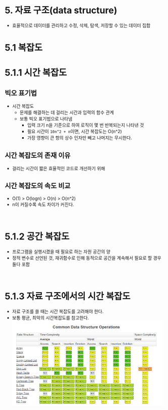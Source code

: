# 5. 자료 구조(data structure)
- 효율적으로 데이터를 관리하고 수정, 삭제, 탐색, 저장할 수 있는 데이터 집합

# 5.1 복잡도
# 5.1.1 시간 복잡도
## 빅오 표기법
- 시간 복잡도
  - 문제를 해결하는 데 걸리는 시간과 입력의 함수 관계
  - 보통 빅오 표기법으로 나타냄
    - 입력 크기 n을 기준으로 하여 로직이 몇 번 반복되는지 나타낸 것
    - 필요 시간이 `10n^2 + n`이면, 시간 복잡도는 O(n^2)
    - 가장 영향이 큰 항의 상수 인자만 빼고 나머지는 무시한다.
  
## 시간 복잡도의 존재 이유
- 걸리는 시간이 짧은 효율적인 코드로 개선하기 위해

## 시간 복잡도의 속도 비교
- O(1) > O(logn) > O(n) > O(n^2)
- n이 커질수록 속도 차이가 커진다.

<br>

# 5.1.2 공간 복잡도
- 프로그램을 실행시켰을 때 필요로 하는 자원 공간의 양
- 정적 변수로 선언된 것, 재귀함수로 인해 동적으로 공간을 계속해서 필요로 할 경우 둘다 포함

<br>

# 5.1.3 자료 구조에서의 시간 복잡도
- 자료 구조를 쓸 때는 시간 복잡도를 고려해야 한다.
- 보통 평균, 최악의 시간복잡도를 참고한다.
![data-structure-operations](./images/data-structure-operations.png)

<br>

